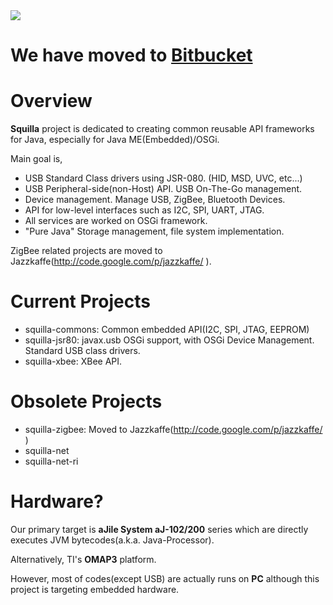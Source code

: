 <img src='http://xmaker.mx/images/squilla.jpg'>
<p>
<h1>We have moved to <a href='https://bitbucket.org/Fantom_JAC'>Bitbucket</a></h1>
<h1>Overview</h1>
<b>Squilla</b> project is dedicated to creating common reusable API frameworks for Java, especially for Java ME(Embedded)/OSGi.<br>
<p>
Main goal is,<br>
<ul>
<li>USB Standard Class drivers using JSR-080. (HID, MSD, UVC, etc...)</li>
<li>USB Peripheral-side(non-Host) API. USB On-The-Go management.</li>
<li>Device management. Manage USB, ZigBee, Bluetooth Devices.</li>
<li>API for low-level interfaces such as I2C, SPI, UART, JTAG.</li>
<li>All services are worked on OSGi framework.</li>
<li>"Pure Java" Storage management, file system implementation.</li>
</ul>
ZigBee related projects are moved to Jazzkaffe(<a href='http://code.google.com/p/jazzkaffe/'>http://code.google.com/p/jazzkaffe/</a> ).<br>
<h1>Current Projects</h1>
<ul>
<li>squilla-commons: Common embedded API(I2C, SPI, JTAG, EEPROM)</li>
<li>squilla-jsr80: javax.usb OSGi support, with OSGi Device Management. Standard USB class drivers.</li>
<li>squilla-xbee: XBee API.</li>
</ul>
<h1>Obsolete Projects</h1>
<ul>
<li>squilla-zigbee: Moved to Jazzkaffe(<a href='http://code.google.com/p/jazzkaffe/'>http://code.google.com/p/jazzkaffe/</a> )</li>
<li>squilla-net</li>
<li>squilla-net-ri</li>
</ul>
<h1>Hardware?</h1>
Our primary target is <b>aJile System aJ-102/200</b> series which are directly executes JVM bytecodes(a.k.a. Java-Processor).<p>
Alternatively, TI's <b>OMAP3</b> platform.<p>
However, most of codes(except USB) are actually runs on <b>PC</b> although this project is targeting embedded hardware.
